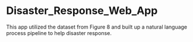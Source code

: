 # Disaster_Response_Web_App
This app utilized the dataset from Figure 8 and built up a natural language process pipeline to help disaster response.
